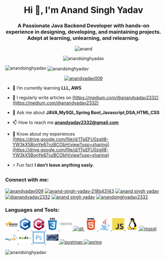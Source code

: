 

<h1 align="center">Hi 👋, I'm Anand Singh Yadav</h1>
<h3 align="center">A Passionate Java Backend Developer with hands-on experience in designing, developing, and maintaining projects. Adept at learning, unlearning, and relearning.</h3>
<p align ="center"> <img width="930" src="https://i.pinimg.com/originals/fa/7b/4b/fa7b4bdc3b2f73e749e5c2c646d4ae13.gif" alt="anand"/> </p>




<p align="center"> <img src="https://komarev.com/ghpvc/?username=anandsinghyadav&label=Profile%20views&color=0e75b6&style=flat" alt="anandsinghyadav" /> </p>

<p><img align="left"  src="https://github-readme-stats.vercel.app/api/top-langs?username=anandsinghyadav&show_icons=true&locale=en&layout=compact" alt="anandsinghyadav" /></p>

<p>&nbsp;<img align="center" src="https://github-readme-stats.vercel.app/api?username=anandsinghyadav&show_icons=true&locale=en" alt="anandsinghyadav" /></p>
<p align="center"> <a href="https://twitter.com/anandyadav009" target="blank"><img src="https://img.shields.io/twitter/follow/anandyadav009?logo=twitter&style=for-the-badge" alt="anandyadav009" /></a> </p>


- 🌱 I’m currently learning **LLL, AWS**

- 📝 I regularly write articles on [https://medium.com/@anandyadav2332](https://medium.com/@anandyadav2332)

- 💬 Ask me about **JAVA,MySQL,Spring Boot,Javascript,DSA,HTML,CSS**

- 📫 How to reach me **anandyadav2332@gmail.com**

- 📄 Know about my experiences [https://drive.google.com/file/d/1TpEFU0zglI8-YW3kX5BonYe87vzBCObH/view?usp=sharing](https://drive.google.com/file/d/1TpEFU0zglI8-YW3kX5BonYe87vzBCObH/view?usp=sharing)

- ⚡ Fun fact **I don't leave anything easly.**

<h3 align="left">Connect with me:</h3>
<p align="left">
<a href="https://twitter.com/anandyadav009" target="blank"><img align="center" src="https://raw.githubusercontent.com/rahuldkjain/github-profile-readme-generator/master/src/images/icons/Social/twitter.svg" alt="anandyadav009" height="30" width="40" /></a>
<a href="https://linkedin.com/in/anand-singh-yadav-218b43143" target="blank"><img align="center" src="https://raw.githubusercontent.com/rahuldkjain/github-profile-readme-generator/master/src/images/icons/Social/linked-in-alt.svg" alt="anand-singh-yadav-218b43143" height="30" width="40" /></a>
<a href="https://fb.com/anand singh yadav" target="blank"><img align="center" src="https://raw.githubusercontent.com/rahuldkjain/github-profile-readme-generator/master/src/images/icons/Social/facebook.svg" alt="anand singh yadav" height="30" width="40" /></a>
<a href="https://medium.com/@anandyadav2332" target="blank"><img align="center" src="https://raw.githubusercontent.com/rahuldkjain/github-profile-readme-generator/master/src/images/icons/Social/medium.svg" alt="@anandyadav2332" height="30" width="40" /></a>
<a href="https://www.youtube.com/c/anand singh yadav" target="blank"><img align="center" src="https://raw.githubusercontent.com/rahuldkjain/github-profile-readme-generator/master/src/images/icons/Social/youtube.svg" alt="anand singh yadav" height="30" width="40" /></a>
<a href="https://www.leetcode.com/anandsinghyadav2332" target="blank"><img align="center" src="https://raw.githubusercontent.com/rahuldkjain/github-profile-readme-generator/master/src/images/icons/Social/leet-code.svg" alt="anandsinghyadav2332" height="30" width="40" /></a>
</p>

<h3 align="left">Languages and Tools:</h3>
<p align="left"> <a href="https://aws.amazon.com" target="_blank" rel="noreferrer"> <img src="https://raw.githubusercontent.com/devicons/devicon/master/icons/amazonwebservices/amazonwebservices-original-wordmark.svg" alt="aws" width="40" height="40"/> </a> <a href="https://www.cprogramming.com/" target="_blank" rel="noreferrer"> <img src="https://raw.githubusercontent.com/devicons/devicon/master/icons/c/c-original.svg" alt="c" width="40" height="40"/> </a> <a href="https://www.w3schools.com/cpp/" target="_blank" rel="noreferrer"> <img src="https://raw.githubusercontent.com/devicons/devicon/master/icons/cplusplus/cplusplus-original.svg" alt="cplusplus" width="40" height="40"/> </a> <a href="https://www.w3schools.com/css/" target="_blank" rel="noreferrer"> <img src="https://raw.githubusercontent.com/devicons/devicon/master/icons/css3/css3-original-wordmark.svg" alt="css3" width="40" height="40"/> </a> <a href="https://expressjs.com" target="_blank" rel="noreferrer"> <img src="https://raw.githubusercontent.com/devicons/devicon/master/icons/express/express-original-wordmark.svg" alt="express" width="40" height="40"/> </a> <a href="https://git-scm.com/" target="_blank" rel="noreferrer"> <img src="https://www.vectorlogo.zone/logos/git-scm/git-scm-icon.svg" alt="git" width="40" height="40"/> </a> <a href="https://www.w3.org/html/" target="_blank" rel="noreferrer"> <img src="https://raw.githubusercontent.com/devicons/devicon/master/icons/html5/html5-original-wordmark.svg" alt="html5" width="40" height="40"/> </a> <a href="https://www.java.com" target="_blank" rel="noreferrer"> <img src="https://raw.githubusercontent.com/devicons/devicon/master/icons/java/java-original.svg" alt="java" width="40" height="40"/> </a> <a href="https://developer.mozilla.org/en-US/docs/Web/JavaScript" target="_blank" rel="noreferrer"> <img src="https://raw.githubusercontent.com/devicons/devicon/master/icons/javascript/javascript-original.svg" alt="javascript" width="40" height="40"/> </a> <a href="https://www.linux.org/" target="_blank" rel="noreferrer"> <img src="https://raw.githubusercontent.com/devicons/devicon/master/icons/linux/linux-original.svg" alt="linux" width="40" height="40"/> </a> <a href="https://www.microsoft.com/en-us/sql-server" target="_blank" rel="noreferrer"> <img src="https://www.svgrepo.com/show/303229/microsoft-sql-server-logo.svg" alt="mssql" width="40" height="40"/> </a> <a href="https://www.mysql.com/" target="_blank" rel="noreferrer"> <img src="https://raw.githubusercontent.com/devicons/devicon/master/icons/mysql/mysql-original-wordmark.svg" alt="mysql" width="40" height="40"/> </a> <a href="https://nodejs.org" target="_blank" rel="noreferrer"> <img src="https://raw.githubusercontent.com/devicons/devicon/master/icons/nodejs/nodejs-original-wordmark.svg" alt="nodejs" width="40" height="40"/> </a> <a href="https://www.photoshop.com/en" target="_blank" rel="noreferrer"> <img src="https://raw.githubusercontent.com/devicons/devicon/master/icons/photoshop/photoshop-line.svg" alt="photoshop" width="40" height="40"/> </a> <a href="https://www.php.net" target="_blank" rel="noreferrer"> <img src="https://raw.githubusercontent.com/devicons/devicon/master/icons/php/php-original.svg" alt="php" width="40" height="40"/> </a> <a href="https://postman.com" target="_blank" rel="noreferrer"> <img src="https://www.vectorlogo.zone/logos/getpostman/getpostman-icon.svg" alt="postman" width="40" height="40"/> </a> <a href="https://spring.io/" target="_blank" rel="noreferrer"> <img src="https://www.vectorlogo.zone/logos/springio/springio-icon.svg" alt="spring" width="40" height="40"/> </a> </p>


<p><img align="center" src="https://github-readme-streak-stats.herokuapp.com/?user=anandsinghyadav&" alt="anandsinghyadav" /></p>
